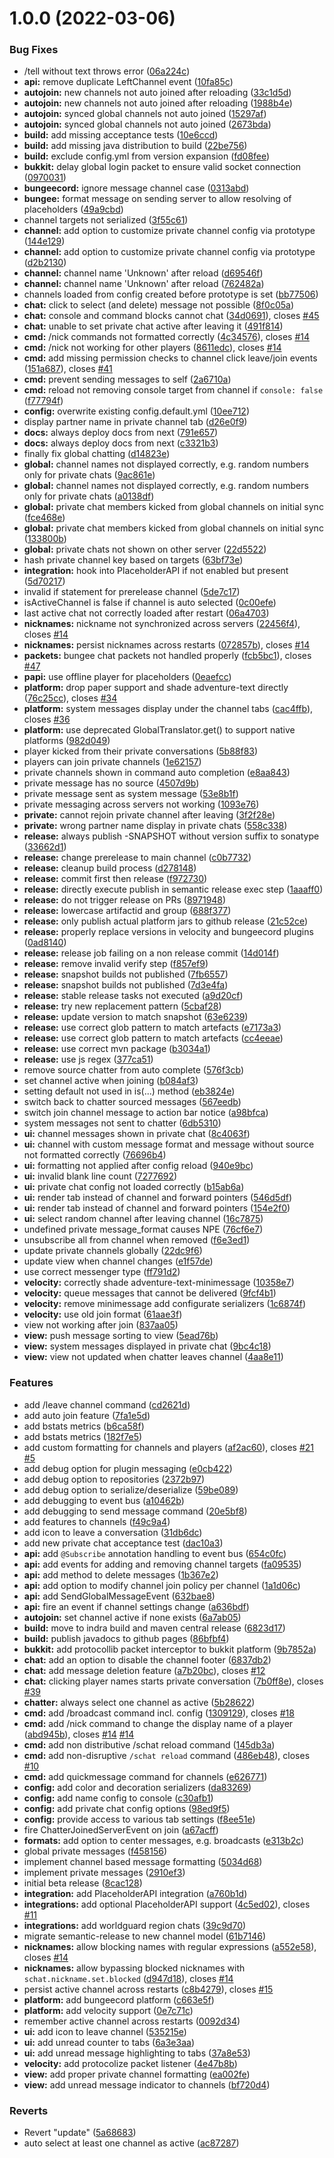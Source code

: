 # 1.0.0 (2022-03-06)


### Bug Fixes

* /tell <target> without text throws error ([06a224c](https://github.com/sVoxelDev/sChat/commit/06a224ca14e7118498005d0b0b123e556cb5ea09))
* **api:** remove duplicate LeftChannel event ([10fa85c](https://github.com/sVoxelDev/sChat/commit/10fa85c3ad439e37807418aae1ddf5ca36628bac))
* **autojoin:** new channels not auto joined after reloading ([33c1d5d](https://github.com/sVoxelDev/sChat/commit/33c1d5d483603682d7e45eaf9a0feddcbab53fa1))
* **autojoin:** new channels not auto joined after reloading ([1988b4e](https://github.com/sVoxelDev/sChat/commit/1988b4e6cca1ca55882de2be41fe7604479f1271))
* **autojoin:** synced global channels not auto joined ([15297af](https://github.com/sVoxelDev/sChat/commit/15297aff37c04541eee35730b604811091617ccf))
* **autojoin:** synced global channels not auto joined ([2673bda](https://github.com/sVoxelDev/sChat/commit/2673bda8062b4446da31f561a06b72cea5f8ff7d))
* **build:** add missing acceptance tests ([10e6ccd](https://github.com/sVoxelDev/sChat/commit/10e6ccd70a97e059577dbb8f96512561b2d3a7f2))
* **build:** add missing java distribution to build ([22be756](https://github.com/sVoxelDev/sChat/commit/22be756ace82895d3f6e68e91514c63aeb03ef8a))
* **build:** exclude config.yml from version expansion ([fd08fee](https://github.com/sVoxelDev/sChat/commit/fd08feef5c3f174440e541b776b77f68a5a8bc7e))
* **bukkit:** delay global login packet to ensure valid socket connection ([0970031](https://github.com/sVoxelDev/sChat/commit/0970031f12090368a85cb55ea98c6abe638d1cd0))
* **bungeecord:** ignore message channel case ([0313abd](https://github.com/sVoxelDev/sChat/commit/0313abd5b02aeb13ead9b21cab45409b05f86d2d))
* **bungee:** format message on sending server to allow resolving of placeholders ([49a9cbd](https://github.com/sVoxelDev/sChat/commit/49a9cbd188583eceba75cfc01ddc8efd05e4c6e8))
* channel targets not serialized ([3f55c61](https://github.com/sVoxelDev/sChat/commit/3f55c61018e09cf0f5e16a7d87ed442c91f3190b))
* **channel:** add option to customize private channel config via prototype ([144e129](https://github.com/sVoxelDev/sChat/commit/144e129ae5ea9051d113813ca777555be61515b5))
* **channel:** add option to customize private channel config via prototype ([d2b2130](https://github.com/sVoxelDev/sChat/commit/d2b2130680fdeb72fe7cdf8952f7ba350f8a7bb4))
* **channel:** channel name 'Unknown' after reload ([d69546f](https://github.com/sVoxelDev/sChat/commit/d69546f51032a66461a7723188d8bcb8803ef7c3))
* **channel:** channel name 'Unknown' after reload ([762482a](https://github.com/sVoxelDev/sChat/commit/762482a83cd2a81ede793be8760e2205d9ab7df6))
* channels loaded from config created before prototype is set ([bb77506](https://github.com/sVoxelDev/sChat/commit/bb77506ffe524fcfe81778a53c3ca35aa21749c3))
* **chat:** click to select (and delete) message not possible ([8f0c05a](https://github.com/sVoxelDev/sChat/commit/8f0c05ae46a8a489d7f56ea26b52e33488bc0220))
* **chat:** console and command blocks cannot chat ([34d0691](https://github.com/sVoxelDev/sChat/commit/34d0691088ff258f442066588e657c77ce595dfd)), closes [#45](https://github.com/sVoxelDev/sChat/issues/45)
* **chat:** unable to set private chat active after leaving it ([491f814](https://github.com/sVoxelDev/sChat/commit/491f8148541f8b9f459a5e007e6c8ba026d2f0d2))
* **cmd:** /nick commands not formatted correctly ([4c34576](https://github.com/sVoxelDev/sChat/commit/4c34576cf7619cf93a7145e6fd3729442a2b2c4a)), closes [#14](https://github.com/sVoxelDev/sChat/issues/14)
* **cmd:** /nick not working for other players ([8611edc](https://github.com/sVoxelDev/sChat/commit/8611edc167ae228dbb9da7a739d63d5e8f84cf73)), closes [#14](https://github.com/sVoxelDev/sChat/issues/14)
* **cmd:** add missing permission checks to channel click leave/join events ([151a687](https://github.com/sVoxelDev/sChat/commit/151a68701a1a40a7d06d0d61a306f7cae642db39)), closes [#41](https://github.com/sVoxelDev/sChat/issues/41)
* **cmd:** prevent sending messages to self ([2a6710a](https://github.com/sVoxelDev/sChat/commit/2a6710ada20743028a5c62bfa095f95db486fc64))
* **cmd:** reload not removing console target from channel if `console: false` ([f77794f](https://github.com/sVoxelDev/sChat/commit/f77794f24f17480a50d8fb901196dab0124c5672))
* **config:** overwrite existing config.default.yml ([10ee712](https://github.com/sVoxelDev/sChat/commit/10ee7124e8963ac5002d656fbbba3eb9b20796a0))
* display partner name in private channel tab ([d26e0f9](https://github.com/sVoxelDev/sChat/commit/d26e0f92038c66551b9251f286ab2384e97f2522))
* **docs:** always deploy docs from next ([791e657](https://github.com/sVoxelDev/sChat/commit/791e65740f3d93ed4105fff029fa6e57b0d827ee))
* **docs:** always deploy docs from next ([c3321b3](https://github.com/sVoxelDev/sChat/commit/c3321b390a4dc56de270b3074bc17fec04a62e83))
* finally fix global chatting ([d14823e](https://github.com/sVoxelDev/sChat/commit/d14823eb4b0e11139d3b92e0114e5249f2c0ff80))
* **global:** channel names not displayed correctly, e.g. random numbers only for private chats ([9ac861e](https://github.com/sVoxelDev/sChat/commit/9ac861e0008ef3e0a3d5c0175720838dd98e98aa))
* **global:** channel names not displayed correctly, e.g. random numbers only for private chats ([a0138df](https://github.com/sVoxelDev/sChat/commit/a0138df8a25f730125fcc5981698d908fad9218a))
* **global:** private chat members kicked from global channels on initial sync ([fce468e](https://github.com/sVoxelDev/sChat/commit/fce468e7b2370dda5fb3c94481319ad5e9d66a03))
* **global:** private chat members kicked from global channels on initial sync ([133800b](https://github.com/sVoxelDev/sChat/commit/133800b4c596dd42b2728c2cef9bdeb89b394efe))
* **global:** private chats not shown on other server ([22d5522](https://github.com/sVoxelDev/sChat/commit/22d5522d088c83521f1960b652c35b0fe3c00057))
* hash private channel key based on targets ([63bf73e](https://github.com/sVoxelDev/sChat/commit/63bf73e7442bf72c70911d5107c4d42a467883c9))
* **integration:** hook into PlaceholderAPI if not enabled but present ([5d70217](https://github.com/sVoxelDev/sChat/commit/5d7021708361a1071c2a3cf205763f828d317c34))
* invalid if statement for prerelease channel ([5de7c17](https://github.com/sVoxelDev/sChat/commit/5de7c17a91e175863e4679e7dbb8e1db17fc350f))
* isActiveChannel is false if channel is auto selected ([0c00efe](https://github.com/sVoxelDev/sChat/commit/0c00efe3aded8de099c4ec284ebef431eab23dfc))
* last active chat not correctly loaded after restart ([06a4703](https://github.com/sVoxelDev/sChat/commit/06a47030ec48cd9da382283e33e4b58524629148))
* **nicknames:** nickname not synchronized across servers ([22456f4](https://github.com/sVoxelDev/sChat/commit/22456f49c30a395b2b56810866142f24c20453ec)), closes [#14](https://github.com/sVoxelDev/sChat/issues/14)
* **nicknames:** persist nicknames across restarts ([072857b](https://github.com/sVoxelDev/sChat/commit/072857b15ccee02db41477e14bbb66fa1bfd6280)), closes [#14](https://github.com/sVoxelDev/sChat/issues/14)
* **packets:** bungee chat packets not handled properly ([fcb5bc1](https://github.com/sVoxelDev/sChat/commit/fcb5bc184b48facc9fcb0cc56a7e7df38f3ea814)), closes [#47](https://github.com/sVoxelDev/sChat/issues/47)
* **papi:** use offline player for placeholders ([0eaefcc](https://github.com/sVoxelDev/sChat/commit/0eaefccaf77015327f37d3fde86bf906cbed1712))
* **platform:** drop paper support and shade adventure-text directly ([76c25cc](https://github.com/sVoxelDev/sChat/commit/76c25cc76d29790d4b27f9976caf6ba3393e7f03)), closes [#34](https://github.com/sVoxelDev/sChat/issues/34)
* **platform:** system messages display under the channel tabs ([cac4ffb](https://github.com/sVoxelDev/sChat/commit/cac4ffbc62b48b981be3b68b79d595d93ecbd87b)), closes [#36](https://github.com/sVoxelDev/sChat/issues/36)
* **platform:** use deprecated GlobalTranslator.get() to support native platforms ([982d049](https://github.com/sVoxelDev/sChat/commit/982d049fb3f8a7e8c4ed2631d7a84b2fbb8cddf7))
* player kicked from their private conversations ([5b88f83](https://github.com/sVoxelDev/sChat/commit/5b88f831390846242d2dbfd08f0c46795846dcc7))
* players can join private channels ([1e62157](https://github.com/sVoxelDev/sChat/commit/1e621572fc044d908c08ccb079b358a14988b066))
* private channels shown in command auto completion ([e8aa843](https://github.com/sVoxelDev/sChat/commit/e8aa8430f6de055c77b1707ba7aa9f97cd1ab24a))
* private message has no source ([4507d9b](https://github.com/sVoxelDev/sChat/commit/4507d9b04db9a99a81185e99b102033cc4d970a4))
* private message sent as system message ([53e8b1f](https://github.com/sVoxelDev/sChat/commit/53e8b1f865825ff44209fa2315ef33774ecfdd4a))
* private messaging across servers not working ([1093e76](https://github.com/sVoxelDev/sChat/commit/1093e76173f69dda8393f9d772f95c15fc8db6d3))
* **private:** cannot rejoin private channel after leaving ([3f2f28e](https://github.com/sVoxelDev/sChat/commit/3f2f28e6a027c992cc2cd83c9cc94fc7bab58a1d))
* **private:** wrong partner name display in private chats ([558c338](https://github.com/sVoxelDev/sChat/commit/558c338db246e587e6e4e826fd95d5fc1989c644))
* **release:** always publish -SNAPSHOT without version suffix to sonatype ([33662d1](https://github.com/sVoxelDev/sChat/commit/33662d14f7f46f7d504b0c9d0dad8bd8dcb7be8e))
* **release:** change prerelease to main channel ([c0b7732](https://github.com/sVoxelDev/sChat/commit/c0b773235d75acfca236eda137822c4e38424fb6))
* **release:** cleanup build process ([d278148](https://github.com/sVoxelDev/sChat/commit/d278148fe964cc743674e5a9cdd248212b93bd13))
* **release:** commit first then release ([f972730](https://github.com/sVoxelDev/sChat/commit/f9727302efeb846c9e3b2f5c24e2605877387106))
* **release:** directly execute publish in semantic release exec step ([1aaaff0](https://github.com/sVoxelDev/sChat/commit/1aaaff0869a4ce11d54ecdbf770c53b1083780d3))
* **release:** do not trigger release on PRs ([8971948](https://github.com/sVoxelDev/sChat/commit/89719484b6bf85359f25c49fc46b6ee5bd25ff88))
* **release:** lowercase artifactid and group ([688f377](https://github.com/sVoxelDev/sChat/commit/688f3777abdbc0f7efe797d87dac96143d40088a))
* **release:** only publish actual platform jars to github release ([21c52ce](https://github.com/sVoxelDev/sChat/commit/21c52ceafab426682f887d8a8e8b4220fd96e0dc))
* **release:** properly replace versions in velocity and bungeecord plugins ([0ad8140](https://github.com/sVoxelDev/sChat/commit/0ad81401280a67a8e170c402434a7950b5195cf6))
* **release:** release job failing on a non release commit ([14d014f](https://github.com/sVoxelDev/sChat/commit/14d014fb8c4fc8fc69f8d92f4d56c03201535a91))
* **release:** remove invalid verify step ([f857ef9](https://github.com/sVoxelDev/sChat/commit/f857ef9e2bfaf6fa48fb4a727d582e81e0e6fb6c))
* **release:** snapshot builds not published ([7fb6557](https://github.com/sVoxelDev/sChat/commit/7fb6557b4ac2a5bf7c5ab2c12240f10b8a57902a))
* **release:** snapshot builds not published ([7d3e4fa](https://github.com/sVoxelDev/sChat/commit/7d3e4faa66ab8b2f8c2efe642b5aab5bf336b69e))
* **release:** stable release tasks not executed ([a9d20cf](https://github.com/sVoxelDev/sChat/commit/a9d20cf93f5a20fbd8b3c101f783e0b7618a1a4c))
* **release:** try new replacement pattern ([5cbaf28](https://github.com/sVoxelDev/sChat/commit/5cbaf282c567a65c6eb2ca906ff03c1dc0be19eb))
* **release:** update version to match snapshot ([63e6239](https://github.com/sVoxelDev/sChat/commit/63e6239500adea229ac4673bb49640d7c725b05f))
* **release:** use correct glob pattern to match artefacts ([e7173a3](https://github.com/sVoxelDev/sChat/commit/e7173a32adea58c6d9f6a05623731c9a5568b3c8))
* **release:** use correct glob pattern to match artefacts ([cc4eeae](https://github.com/sVoxelDev/sChat/commit/cc4eeae859ca7ef2d83ac16f8f87a4325175f1f7))
* **release:** use correct mvn package ([b3034a1](https://github.com/sVoxelDev/sChat/commit/b3034a18f684708b730a6bb5bcf4ff46225fa256))
* **release:** use js regex ([377ca51](https://github.com/sVoxelDev/sChat/commit/377ca51face4ee0a58493d9bbdccdd8ddad83f8e))
* remove source chatter from auto complete ([576f3cb](https://github.com/sVoxelDev/sChat/commit/576f3cb281cc9c5bb0468f045f9d134899f81310))
* set channel active when joining ([b084af3](https://github.com/sVoxelDev/sChat/commit/b084af3b9e978ba48fcbd24de3e858e675a627e8))
* setting default not used in is(...) method ([eb3824e](https://github.com/sVoxelDev/sChat/commit/eb3824ef59c5e21e0f424972c582258a0ac4e86e))
* switch back to chatter sourced messages ([567eedb](https://github.com/sVoxelDev/sChat/commit/567eedbd3cb74692e4039d84c3e79150a9900638))
* switch join channel message to action bar notice ([a98bfca](https://github.com/sVoxelDev/sChat/commit/a98bfca81c4b914b68c407c7a2e53aaa18791d3c))
* system messages not sent to chatter ([6db5310](https://github.com/sVoxelDev/sChat/commit/6db5310f410746ffdc1075f8dd694a52c57f0489))
* **ui:** channel messages shown in private chat ([8c4063f](https://github.com/sVoxelDev/sChat/commit/8c4063f7d33f9d86cdcdfdc48f0975a20f893b33))
* **ui:** channel with custom message format and message without source not formatted correctly ([76696b4](https://github.com/sVoxelDev/sChat/commit/76696b403aee4bb566508731846aee5a5a21b4c0))
* **ui:** formatting not applied after config reload ([940e9bc](https://github.com/sVoxelDev/sChat/commit/940e9bc7d934278b63c29de49626ff5e7c76b71f))
* **ui:** invalid blank line count ([7277692](https://github.com/sVoxelDev/sChat/commit/7277692eea6b0c1b7ab9efa203ef504606e3b450))
* **ui:** private chat config not loaded correctly ([b15ab6a](https://github.com/sVoxelDev/sChat/commit/b15ab6a016eec88c5df9fd46f306f8cd4a006f5b))
* **ui:** render tab instead of channel and forward pointers ([546d5df](https://github.com/sVoxelDev/sChat/commit/546d5df618ada9b818ee5be851c4e236aab44db8))
* **ui:** render tab instead of channel and forward pointers ([154e2f0](https://github.com/sVoxelDev/sChat/commit/154e2f0e7d0e5ec7333b3a386d159bf879547dec))
* **ui:** select random channel after leaving channel ([16c7875](https://github.com/sVoxelDev/sChat/commit/16c7875269c9dbf1ea2ce0fe415be4add02be8c0))
* undefined private message_format causes NPE ([76cf6e7](https://github.com/sVoxelDev/sChat/commit/76cf6e7e72c1adbbf169db3d43843231b6605f75))
* unsubscribe all from channel when removed ([f6e3ed1](https://github.com/sVoxelDev/sChat/commit/f6e3ed15a6fc95195da5b8fdae0e41e98400b300))
* update private channels globally ([22dc9f6](https://github.com/sVoxelDev/sChat/commit/22dc9f6768f457db1a868cd83bc24a013031a030))
* update view when channel changes ([e1f57de](https://github.com/sVoxelDev/sChat/commit/e1f57ded174913a2dd3b750b7c9648f03a0b59ad))
* use correct messenger type ([ff791d2](https://github.com/sVoxelDev/sChat/commit/ff791d2e215ee9bce77abfdfb1e039bfd47cd494))
* **velocity:** correctly shade adventure-text-minimessage ([10358e7](https://github.com/sVoxelDev/sChat/commit/10358e79f94f65aaf487c913f882472095aa3f97))
* **velocity:** queue messages that cannot be delivered ([9fcf4b1](https://github.com/sVoxelDev/sChat/commit/9fcf4b1be657827a78853f3f85e59afec8991994))
* **velocity:** remove minimessage add configurate serializers ([1c6874f](https://github.com/sVoxelDev/sChat/commit/1c6874f1b4462b0193e1aa2b7cb9a3acb88064e2))
* **velocity:** use old join format ([61aae3f](https://github.com/sVoxelDev/sChat/commit/61aae3f621ee0d1e3365ef828e5de8bfd28ec919))
* view not working after join ([837aa05](https://github.com/sVoxelDev/sChat/commit/837aa0599a81b6cf4f69463375cf590b62f99860))
* **view:** push message sorting to view ([5ead76b](https://github.com/sVoxelDev/sChat/commit/5ead76b12183b2946d26f996cd8f191ac40e4b8a))
* **view:** system messages displayed in private chat ([9bc4c18](https://github.com/sVoxelDev/sChat/commit/9bc4c188a185728fdc4421f001466c8f5b7b7c14))
* **view:** view not updated when chatter leaves channel ([4aa8e11](https://github.com/sVoxelDev/sChat/commit/4aa8e112275b040d72760ce224469ff4efa9bdd2))


### Features

* add /leave channel command ([cd2621d](https://github.com/sVoxelDev/sChat/commit/cd2621d1ebf5fd400101d1b84408a041c68edc76))
* add auto join feature ([7fa1e5d](https://github.com/sVoxelDev/sChat/commit/7fa1e5d260e8dc13c34acf7e518375c1c718a51a))
* add bstats metrics ([b6ca58f](https://github.com/sVoxelDev/sChat/commit/b6ca58fd1f14daa6836476c49dd023d7b894672a))
* add bstats metrics ([182f7e5](https://github.com/sVoxelDev/sChat/commit/182f7e5930e65533dcbef385342c8c98f0c98623))
* add custom formatting for channels and players ([af2ac60](https://github.com/sVoxelDev/sChat/commit/af2ac60befa7d16eeb5539c4e511962629a38e92)), closes [#21](https://github.com/sVoxelDev/sChat/issues/21) [#5](https://github.com/sVoxelDev/sChat/issues/5)
* add debug option for plugin messaging ([e0cb422](https://github.com/sVoxelDev/sChat/commit/e0cb4225c992935236c50d0796911afb2d9e8459))
* add debug option to repositories ([2372b97](https://github.com/sVoxelDev/sChat/commit/2372b973f93519c75620e5a91d474c90b3c3cd58))
* add debug option to serialize/deserialize ([59be089](https://github.com/sVoxelDev/sChat/commit/59be0894b78474deeed7c1fa13c235d1d5d07352))
* add debugging to event bus ([a10462b](https://github.com/sVoxelDev/sChat/commit/a10462bf014ba42d38bf052f1649248e826cb388))
* add debugging to send message command ([20e5bf8](https://github.com/sVoxelDev/sChat/commit/20e5bf89c779941e2ed5edbb3ea590189bec4150))
* add features to channels ([f49c9a4](https://github.com/sVoxelDev/sChat/commit/f49c9a47c5850e0ab7232cf58d97ce3a206753fb))
* add icon to leave a conversation ([31db6dc](https://github.com/sVoxelDev/sChat/commit/31db6dc47300f6061b25f87aeffec192a6fc68c7))
* add new private chat acceptance test ([dac10a3](https://github.com/sVoxelDev/sChat/commit/dac10a304b29db9e04373afa15d5a64a35e646f3))
* **api:** add `@Subscribe` annotation handling to event bus ([654c0fc](https://github.com/sVoxelDev/sChat/commit/654c0fc0e1dfa3adfd617bfd60ade3072810ddb3))
* **api:** add events for adding and removing channel targets ([fa09535](https://github.com/sVoxelDev/sChat/commit/fa09535d0941d46183b7f41262f7f9ae9513c280))
* **api:** add method to delete messages ([1b367e2](https://github.com/sVoxelDev/sChat/commit/1b367e262ad1b0e5e8ecf33ff3a58246bb159620))
* **api:** add option to modify channel join policy per channel ([1a1d06c](https://github.com/sVoxelDev/sChat/commit/1a1d06ceb588524d0f6f8c152d97b3568b4dec55))
* **api:** add SendGlobalMessageEvent ([632bae8](https://github.com/sVoxelDev/sChat/commit/632bae8e4bcfecfcade4d90bfd0dd8752bb4a78e))
* **api:** fire an event if channel settings change ([a636bdf](https://github.com/sVoxelDev/sChat/commit/a636bdf7f29fb80b98fa27ee8ee9b61c6b27617a))
* **autojoin:** set channel active if none exists ([6a7ab05](https://github.com/sVoxelDev/sChat/commit/6a7ab05085cb74cf3dd4427cb31711a8dcc754d8))
* **build:** move to indra build and maven central release ([6823d17](https://github.com/sVoxelDev/sChat/commit/6823d17ee3491d81b62274a2aa0557b9fe541caa))
* **build:** publish javadocs to github pages ([86bfbf4](https://github.com/sVoxelDev/sChat/commit/86bfbf4aacdb07f7a4c12505919bf4b87b1d6d6d))
* **bukkit:** add protocollib packet interceptor to bukkit platform ([9b7852a](https://github.com/sVoxelDev/sChat/commit/9b7852ac6e637216f26608dd9c9cf617495fceec))
* **chat:** add an option to disable the channel footer ([6837db2](https://github.com/sVoxelDev/sChat/commit/6837db20cbbb5871c9a6f808bf75c408979ad8b3))
* **chat:** add message deletion feature ([a7b20bc](https://github.com/sVoxelDev/sChat/commit/a7b20bc30c311eac27c66826f70867824848188a)), closes [#12](https://github.com/sVoxelDev/sChat/issues/12)
* **chat:** clicking player names starts private conversation ([7b0ff8e](https://github.com/sVoxelDev/sChat/commit/7b0ff8eddd35fa959707b2415688d3a338015c15)), closes [#39](https://github.com/sVoxelDev/sChat/issues/39)
* **chatter:** always select one channel as active ([5b28622](https://github.com/sVoxelDev/sChat/commit/5b28622804688a6c8d5e3ef7a94d3402a81713cb))
* **cmd:** add /broadcast command incl. config ([1309129](https://github.com/sVoxelDev/sChat/commit/13091295a5ddcd94958835a7205df878329baddb)), closes [#18](https://github.com/sVoxelDev/sChat/issues/18)
* **cmd:** add /nick command to change the display name of a player ([abd945b](https://github.com/sVoxelDev/sChat/commit/abd945b7d526700cf940edfa70adbb5dc475a23a)), closes [#14](https://github.com/sVoxelDev/sChat/issues/14) [#14](https://github.com/sVoxelDev/sChat/issues/14)
* **cmd:** add non distributive /schat reload command ([145db3a](https://github.com/sVoxelDev/sChat/commit/145db3a90b2c08f442ad29c442bfcf340454bb9c))
* **cmd:** add non-disruptive `/schat reload` command ([486eb48](https://github.com/sVoxelDev/sChat/commit/486eb48a7365e45ce0588aee598f6d6756422c79)), closes [#10](https://github.com/sVoxelDev/sChat/issues/10)
* **cmd:** add quickmessage command for channels ([e626771](https://github.com/sVoxelDev/sChat/commit/e626771c2da358c8b374d1883f3eea5b0e35b2e6))
* **config:** add color and decoration serializers ([da83269](https://github.com/sVoxelDev/sChat/commit/da832698f5c8707250dd86c1c66522870f892d7d))
* **config:** add name config to console ([c30afb1](https://github.com/sVoxelDev/sChat/commit/c30afb1cf17436a0bd8233b96f1c72dfd64d38fb))
* **config:** add private chat config options ([98ed9f5](https://github.com/sVoxelDev/sChat/commit/98ed9f5331ac5d2a56a34b451032aaa3904d3764))
* **config:** provide access to various tab settings ([f8ee51e](https://github.com/sVoxelDev/sChat/commit/f8ee51eaacb651cf98d2c8aaa54cfd6db7db488e))
* fire ChatterJoinedServerEvent on join ([a67acff](https://github.com/sVoxelDev/sChat/commit/a67acffc9e03192183b684d698ef0e328ca860b9))
* **formats:** add option to center messages, e.g. broadcasts ([e313b2c](https://github.com/sVoxelDev/sChat/commit/e313b2c3d4225eb66a67466ec23c3b9e08d53720))
* global private messages ([f458156](https://github.com/sVoxelDev/sChat/commit/f458156fb8cf1aa8e9f946019067b5dd968f4520))
* implement channel based message formatting ([5034d68](https://github.com/sVoxelDev/sChat/commit/5034d6873234521df175168ed25e83c580856657))
* implement private messages ([2910ef3](https://github.com/sVoxelDev/sChat/commit/2910ef31422dfecbe3b71d607a0ae4bb30dd7833))
* initial beta release ([8cac128](https://github.com/sVoxelDev/sChat/commit/8cac1281e9530898bcef3c799455f61d6942a91a))
* **integration:** add PlaceholderAPI integration ([a760b1d](https://github.com/sVoxelDev/sChat/commit/a760b1dcf0ff5c47ec26bb4b7685ab65932c6a8d))
* **integrations:** add optional PlaceholderAPI support ([4c5ed02](https://github.com/sVoxelDev/sChat/commit/4c5ed02dd21e38c99313f0a739f57ef34c2ff0ff)), closes [#11](https://github.com/sVoxelDev/sChat/issues/11)
* **integrations:** add worldguard region chats ([39c9d70](https://github.com/sVoxelDev/sChat/commit/39c9d70883f5ef148ac35db48c49fa0cbfce322b))
* migrate semantic-release to new channel model ([61b7146](https://github.com/sVoxelDev/sChat/commit/61b7146bf0a1ad05b69b6d2a0fecfdcb74b9374b))
* **nicknames:** allow blocking names with regular expressions ([a552e58](https://github.com/sVoxelDev/sChat/commit/a552e585dcaeffafa0c3b722a8ea27a6528b1e4b)), closes [#14](https://github.com/sVoxelDev/sChat/issues/14)
* **nicknames:** allow bypassing blocked nicknames with `schat.nickname.set.blocked` ([d947d18](https://github.com/sVoxelDev/sChat/commit/d947d187ae72416f505877c57fe73df2dabe814f)), closes [#14](https://github.com/sVoxelDev/sChat/issues/14)
* persist active channel across restarts ([c8b4279](https://github.com/sVoxelDev/sChat/commit/c8b427987c87888b0a46578ba9b9f8acc168a8b9)), closes [#15](https://github.com/sVoxelDev/sChat/issues/15)
* **platform:** add bungeecord platform ([c663e5f](https://github.com/sVoxelDev/sChat/commit/c663e5fd27f66e84d2cf600f605808e794207b20))
* **platform:** add velocity support ([0e7c71c](https://github.com/sVoxelDev/sChat/commit/0e7c71cc80cc92a918523688b9295eba95e38527))
* remember active channel across restarts ([0092d34](https://github.com/sVoxelDev/sChat/commit/0092d3430db3b97ae427d65c8c2973ad72acf658))
* **ui:** add icon to leave channel ([535215e](https://github.com/sVoxelDev/sChat/commit/535215ead7d2986eaca7ba0f89578589c3f4c287))
* **ui:** add unread counter to tabs ([6a3e3aa](https://github.com/sVoxelDev/sChat/commit/6a3e3aab30399cf948c2861038e1485d31dbdf79))
* **ui:** add unread message highlighting to tabs ([37a8e53](https://github.com/sVoxelDev/sChat/commit/37a8e53aecf63b467c517938e22e87167a9b30a0))
* **velocity:** add protocolize packet listener ([4e47b8b](https://github.com/sVoxelDev/sChat/commit/4e47b8b6aa87756dcb51cb7d05f150eeeb5ee449))
* **view:** add proper private channel formatting ([ea002fe](https://github.com/sVoxelDev/sChat/commit/ea002fe49e4444bd3043d0832207bd41f786982f))
* **view:** add unread message indicator to channels ([bf720d4](https://github.com/sVoxelDev/sChat/commit/bf720d450184a7c6e51731fe2fbb6e31fba2adb4))


### Reverts

* Revert "update" ([5a68683](https://github.com/sVoxelDev/sChat/commit/5a6868306ac3278b32138410c18f8cae6e69f546))
* auto select at least one channel as active ([ac87287](https://github.com/sVoxelDev/sChat/commit/ac87287ca2787ea9811cd36ed00a33cf89753be3))
